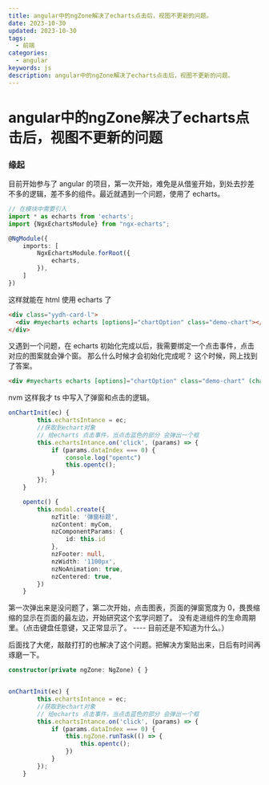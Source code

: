 ```yaml
---
title: angular中的ngZone解决了echarts点击后，视图不更新的问题。
date: 2023-10-30
updated: 2023-10-30
tags:
  - 前端
categories:
  - angular
keywords: js
description: angular中的ngZone解决了echarts点击后，视图不更新的问题。
---
```


# angular中的ngZone解决了echarts点击后，视图不更新的问题

### 缘起

目前开始参与了 angular 的项目，第一次开始，难免是从借鉴开始，到处去抄差不多的逻辑，差不多的组件。最近就遇到一个问题，使用了 echarts。

```ts
// 在模块中需要引入
import * as echarts from 'echarts';
import {NgxEchartsModule} from "ngx-echarts";

@NgModule({
    imports: [
        NgxEchartsModule.forRoot({
            echarts,
        }),
    ]
})
```

这样就能在 html 使用 echarts 了

```html
<div class="yydh-card-l">
  <div #myecharts echarts [options]="chartOption" class="demo-chart"></div>
</div>
```

又遇到一个问题，在 echarts 初始化完成以后，我需要绑定一个点击事件，点击对应的图案就会弹个窗。
那么什么时候才会初始化完成呢？
这个时候，网上找到了答案。

```html
<div #myecharts echarts [options]="chartOption" class="demo-chart" (chartInit)="onChartInit($event)"></div>
```
nvm
这样我才 ts 中写入了弹窗和点击的逻辑。

```ts
onChartInit(ec) {
        this.echartsIntance = ec;
        //获取到echart对象
        // 给echarts 点击事件，当点击蓝色的部分 会弹出一个框
        this.echartsIntance.on('click', (params) => {
            if (params.dataIndex === 0) {
                console.log("opentc")
                this.opentc();
            }
        });
    }

    opentc() {
        this.modal.create({
            nzTitle: '弹窗标题',
            nzContent: myCom,
            nzComponentParams: {
                id: this.id
            },
            nzFooter: null,
            nzWidth: '1100px',
            nzNoAnimation: true,
            nzCentered: true,
        })
    }
```

第一次弹出来是没问题了，第二次开始，点击图表，页面的弹窗宽度为 0，畏畏缩缩的显示在页面的最左边，开始研究这个玄学问题了。
没有走进组件的生命周期里。（点击键盘任意键，又正常显示了。 ---- 目前还是不知道为什么。）

后面找了大佬，敲敲打打的也解决了这个问题。把解决方案贴出来，日后有时间再琢磨一下。

```ts
constructor(private ngZone: NgZone) { }


onChartInit(ec) {
        this.echartsIntance = ec;
        //获取到echart对象
        // 给echarts 点击事件，当点击蓝色的部分 会弹出一个框
        this.echartsIntance.on('click', (params) => {
            if (params.dataIndex === 0) {
                this.ngZone.runTask(() => {
                    this.opentc();
                })
            }
        });
    }
```

